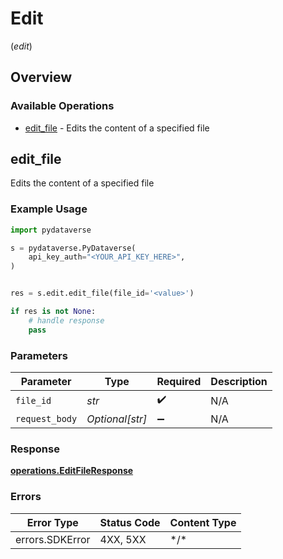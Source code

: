 # Edit
(*edit*)

## Overview

### Available Operations

* [edit_file](#edit_file) - Edits the content of a specified file

## edit_file

Edits the content of a specified file

### Example Usage

```python
import pydataverse

s = pydataverse.PyDataverse(
    api_key_auth="<YOUR_API_KEY_HERE>",
)


res = s.edit.edit_file(file_id='<value>')

if res is not None:
    # handle response
    pass

```

### Parameters

| Parameter          | Type               | Required           | Description        |
| ------------------ | ------------------ | ------------------ | ------------------ |
| `file_id`          | *str*              | :heavy_check_mark: | N/A                |
| `request_body`     | *Optional[str]*    | :heavy_minus_sign: | N/A                |

### Response

**[operations.EditFileResponse](../../models/operations/editfileresponse.md)**

### Errors

| Error Type      | Status Code     | Content Type    |
| --------------- | --------------- | --------------- |
| errors.SDKError | 4XX, 5XX        | \*/\*           |